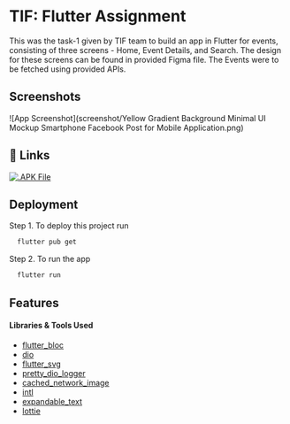 
# TIF: Flutter Assignment

This was the task-1 given by TIF team to build an app in Flutter for events, consisting of three screens - Home, Event Details, and Search. The design for these screens can be found in provided Figma file. The Events were to be fetched using provided APIs.



## Screenshots

![App Screenshot](screenshot/Yellow Gradient Background Minimal UI Mockup Smartphone Facebook Post for Mobile Application.png)


## 🔗 Links
[![.APK File](https://drive.google.com/file/d/1djALV3GVs4V2Yt15b1rifttO_Y-5q1gR/view?usp=sharing)](https://drive.google.com/file/d/1GnOCa1EzTBCKXzxycadJvpIWCs1dUpCJ/view?usp=sharing)


## Deployment

Step 1. To deploy this project run

```bash
  flutter pub get
```
Step 2. To run the app

```bash
  flutter run
```


## Features

#### Libraries & Tools Used

- [flutter_bloc](https://pub.dev/packages/flutter_bloc)
- [dio](https://pub.dev/packages/dio)
- [flutter_svg](https://pub.dev/packages/flutter_svg)
- [pretty_dio_logger](https://pub.dev/packages/pretty_dio_logger)
- [cached_network_image](https://pub.dev/packages/cached_network_image)
- [intl](https://pub.dev/packages/intl)
- [expandable_text](https://pub.dev/packages/expandable_text)
- [lottie](https://pub.dev/packages/lottie)

